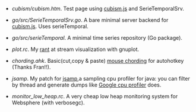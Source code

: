 * _cubism/cubism.htm_. 
Test page using [cubism.js](http://square.github.com/cubism/) and SerieTemporalSrv.

* _go/src/SerieTemporalSrv.go_. 
A bare minimal server backend for [cubism.js](http://square.github.com/cubism/). Uses serieTemporal.

* _go/src/serieTemporal_. 
A minimal time series repository (Go package).

* _plot.rc_. 
My [rant](http://users.softlab.ntua.gr/~ttsiod/gnuplotStreaming.html) at stream visualization with gnuplot. 

* _chording.ahk_. 
Basic(cut,copy & paste) [mouse chording](http://acme.cat-v.org/mouse) for autohotkey (Thanks Fran!!).

* _jsamp_. 
My patch for [jsamp](http://code.google.com/p/jsamp/),a sampling cpu profiler for java: you can filter by thread and generate dumps like [Google cpu profiler](http://goog-perftools.sourceforge.net/doc/cpu_profiler.html) does.

* *monitor_low_heap.rc*. 
A very cheap low heap monitoring system for Websphere (with verbosegc).

